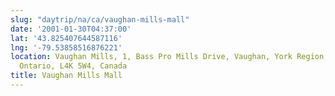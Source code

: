 ```yaml
---
slug: "daytrip/na/ca/vaughan-mills-mall"
date: '2001-01-30T04:37:00'
lat: '43.825407644587116'
lng: '-79.53858516876221'
location: Vaughan Mills, 1, Bass Pro Mills Drive, Vaughan, York Region, Golden Horseshoe,
  Ontario, L4K 5W4, Canada
title: Vaughan Mills Mall
---
```



